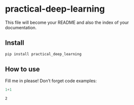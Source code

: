 # practical-deep-learning

<!-- WARNING: THIS FILE WAS AUTOGENERATED! DO NOT EDIT! -->

This file will become your README and also the index of your
documentation.

## Install

``` sh
pip install practical_deep_learning
```

## How to use

Fill me in please! Don’t forget code examples:

``` python
1+1
```

    2
